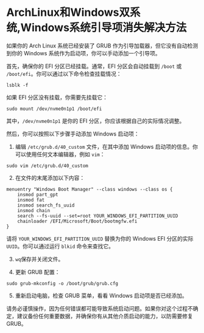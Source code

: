 # ArchLinux和Windows双系统,Windows系统引导项消失解决方法
如果你的 Arch Linux 系统已经安装了 GRUB 作为引导加载器，但它没有自动检测到你的 Windows 系统作为启动项，你可以手动添加一个引导项。

首先，确保你的 EFI 分区已经挂载。通常，EFI 分区会自动挂载到 `/boot` 或 `/boot/efi`。你可以通过以下命令检查挂载情况： 
```
lsblk -f
```
如果 EFI 分区没有挂载，你需要先挂载它：
```
sudo mount /dev/nvme0n1p1 /boot/efi
```
其中，`/dev/nvme0n1p1` 是你的 EFI 分区，你应该根据自己的实际情况调整。

然后，你可以按照以下步骤手动添加 Windows 启动项：

1. 编辑 `/etc/grub.d/40_custom` 文件，在其中添加 Windows 启动项的信息。你可以使用任何文本编辑器，例如 `vim`：
```
sudo vim /etc/grub.d/40_custom
```
2. 在文件的末尾添加以下内容：
```
menuentry "Windows Boot Manager" --class windows --class os {
    insmod part_gpt
    insmod fat
    insmod search_fs_uuid
    insmod chain
    search --fs-uuid --set=root YOUR_WINDOWS_EFI_PARTITION_UUID
    chainloader /EFI/Microsoft/Boot/bootmgfw.efi
}
```

请将 `YOUR_WINDOWS_EFI_PARTITION_UUID` 替换为你的 Windows EFI 分区的实际 `UUID`。你可以通过运行 `blkid` 命令来查找它。

3. `wq`保存并关闭文件。

4. 更新 GRUB 配置：
```
sudo grub-mkconfig -o /boot/grub/grub.cfg
```
5. 重新启动电脑，检查 GRUB 菜单，看看 Windows 启动项是否已经添加。

请务必谨慎操作，因为任何错误都可能导致系统启动问题。如果你对这个过程不确定，建议备份任何重要数据，并确保你有从其他介质启动的能力，以防需要修复 GRUB。
